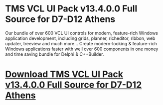 # TMS VCL UI Pack v13.4.0.0 Full Source for D7-D12 Athens

Our bundle of over 600 VCL UI controls for modern, feature-rich Windows application development, including grids, planner, richeditor, ribbon, web updater, treeview and much more... Create modern-looking & feature-rich Windows applications faster with well over 600 components in one money and time saving bundle for Delphi & C++Builder.

# [Download TMS VCL UI Pack v13.4.0.0 Full Source for D7-D12 Athens](https://developer.team/delphi/35249-tms-vcl-ui-pack-v13400-full-source-for-d7-d12-athens.html)
